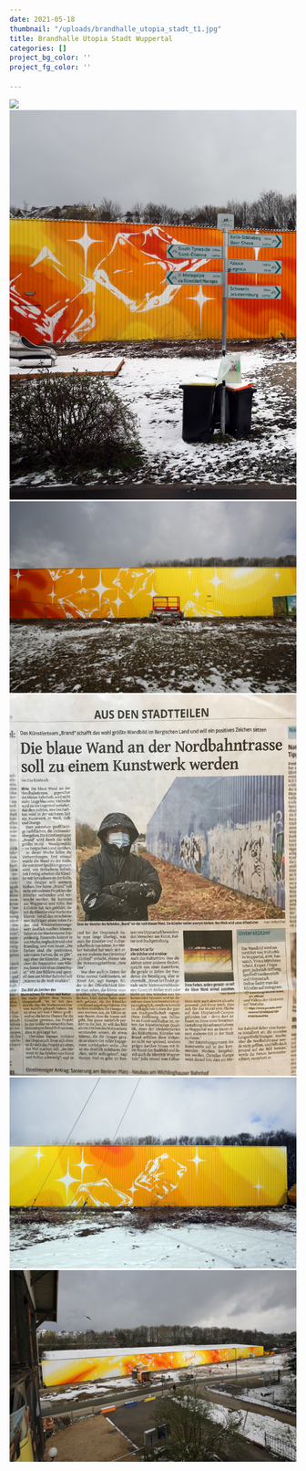 ```yaml
---
date: 2021-05-18
thumbnail: "/uploads/brandhalle_utopia_stadt_t1.jpg"
title: Brandhalle Utopia Stadt Wuppertal
categories: []
project_bg_color: ''
project_fg_color: ''

---
```

![](/uploads/brandhalle_utopia_stadt_logoclaim.jpg)![](/uploads/brandhalle_utopia_stadt_wege.jpg)![](/uploads/brandhalle_utopia_stadt_detail.jpg)![](/uploads/wz_1_brandhalle_utopia_stadt.jpg)![](/uploads/brandhalle_utopia_stadt_detail2.jpg)![](/uploads/brandhalle_utopia_stadt_t1.jpg)